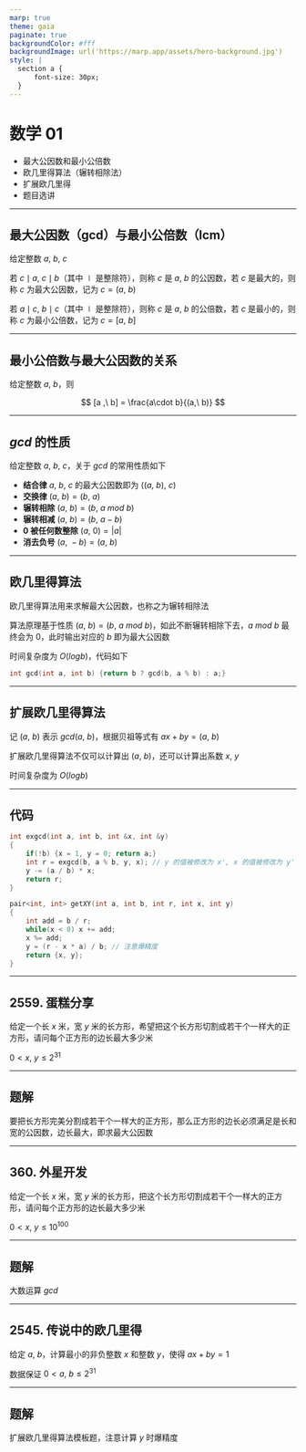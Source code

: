```yaml
---
marp: true
theme: gaia
paginate: true
backgroundColor: #fff
backgroundImage: url('https://marp.app/assets/hero-background.jpg')
style: |
  section a {
      font-size: 30px;
  }
---
```


# 数学 $01$

- 最大公因数和最小公倍数
- 欧几里得算法（辗转相除法）
- 扩展欧几里得
- 题目选讲

---

## 最大公因数（gcd）与最小公倍数（lcm）

给定整数 $a,\ b,\ c$

若 $c\mid a,\ c\mid b$（其中 $\mid$ 是整除符），则称 $c$ 是 $a,\ b$ 的公因数，若 $c$ 是最大的，则称 $c$ 为最大公因数，记为 $c = (a,\ b)$

若 $a\mid c,\ b\mid c$（其中 $\mid$ 是整除符），则称 $c$ 是 $a,\ b$ 的公倍数，若 $c$ 是最小的，则称 $c$ 为最小公倍数，记为 $c = [a,\ b]$

---

## 最小公倍数与最大公因数的关系

给定整数 $a,\ b$，则

$$
[a
,\ b] = \frac{a\cdot b}{(a,\ b)}
$$

---

## $gcd$ 的性质

给定整数 $a,\ b,\ c$，关于 $gcd$ 的常用性质如下

- **结合律** $a,\ b,\ c$ 的最大公因数即为 $((a,\ b),\ c)$
- **交换律** $(a,\ b) = (b,\ a)$
- **辗转相除** $(a,\ b) = (b,\ a\ mod\ b)$
- **辗转相减** $(a,\ b) = (b,\ a- b)$
- **$0$ 被任何数整除** $(a,\ 0) = |a|$
- **消去负号** $(a,\ -b) = (a,\ b)$

---

## 欧几里得算法

欧几里得算法用来求解最大公因数，也称之为辗转相除法

算法原理基于性质 $(a,\ b) = (b,\ a\ mod\ b)$，如此不断辗转相除下去，$a\ mod\ b$ 最终会为 $0$，此时输出对应的 $b$ 即为最大公因数

时间复杂度为 $O(logb)$，代码如下

```cpp
int gcd(int a, int b) {return b ? gcd(b, a % b) : a;}
```

---

## 扩展欧几里得算法

记 $(a,\ b)$ 表示 $gcd(a,\ b)$，根据贝祖等式有 $ax + by = (a,\ b)$

扩展欧几里得算法不仅可以计算出 $(a,\ b)$，还可以计算出系数 $x,\ y$

时间复杂度为 $O(logb)$

---

## 代码

```cpp
int exgcd(int a, int b, int &x, int &y)
{
    if(!b) {x = 1, y = 0; return a;}
    int r = exgcd(b, a % b, y, x); // y 的值被修改为 x', x 的值被修改为 y'
    y -= (a / b) * x;
    return r;
}

pair<int, int> getXY(int a, int b, int r, int x, int y)
{
    int add = b / r;
    while(x < 0) x += add;
    x %= add;
    y = (r - x * a) / b; // 注意爆精度
    return {x, y};
}
```

---

## 2559. 蛋糕分享

给定一个长 $x$ 米，宽 $y$ 米的长方形，希望把这个长方形切割成若干个一样大的正方形，请问每个正方形的边长最大多少米

$0 < x,\ y\leq 2^{31}$

---

## 题解

要把长方形完美分割成若干个一样大的正方形，那么正方形的边长必须满足是长和宽的公因数，边长最大，即求最大公因数

---

## 360. 外星开发

给定一个长 $x$ 米，宽 $y$ 米的长方形，把这个长方形切割成若干个一样大的正方形，请问每个正方形的边长最大多少米

$0 < x,\ y\leq 10^{100}$

---

## 题解

大数运算 $gcd$

---

## 2545. 传说中的欧几里得

给定 $a,\ b$，计算最小的非负整数 $x$ 和整数 $y$，使得 $ax + by = 1$

数据保证 $0 < a,\ b\leq 2^{31}$

---

## 题解

扩展欧几里得算法模板题，注意计算 $y$ 时爆精度
